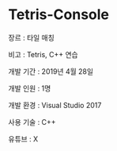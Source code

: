 # Tetris-Console

 
 
  
   장르 :
  타일 매칭


  
   비고 :  Tetris, C++ 연습


  
 
 
  
  개발
  기간 : 2019년
  4월 28일


  
  개발
  인원 : 1명


  
  개발
  환경 : Visual Studio 2017


  
  사용
  기술 : C++


  
 
 
 
 
  
  유튜브
  : 
  X




  
 

